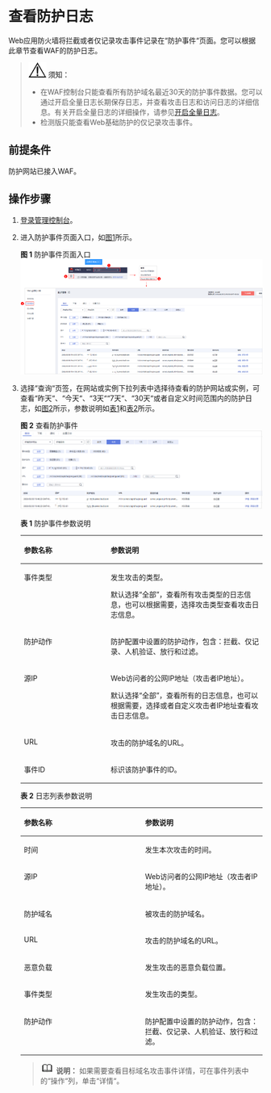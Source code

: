 # 查看防护日志<a name="waf_01_0156"></a>

Web应用防火墙将拦截或者仅记录攻击事件记录在“防护事件“页面。您可以根据此章节查看WAF的防护日志。

>![](public_sys-resources/icon-notice.gif) **须知：** 
>-   在WAF控制台只能查看所有防护域名最近30天的防护事件数据。您可以通过开启全量日志长期保存日志，并查看攻击日志和访问日志的详细信息。有关开启全量日志的详细操作，请参见[开启全量日志](zh-cn_topic_0228061142.md)。
>-   检测版只能查看Web基础防护的仅记录攻击事件。

## 前提条件<a name="section1337552712154"></a>

防护网站已接入WAF。

## 操作步骤<a name="section8956201516165"></a>

1.  [登录管理控制台](https://console.huaweicloud.com/?locale=zh-cn)。
2.  进入防护事件页面入口，如[图1](#fig182151235121911)所示。

    **图 1**  防护事件页面入口<a name="fig182151235121911"></a>  
    ![](figures/防护事件页面入口.png "防护事件页面入口")

3.  选择“查询“页签，在网站或实例下拉列表中选择待查看的防护网站或实例，可查看“昨天“、“今天“、“3天““7天“、“30天“或者自定义时间范围内的防护日志，如[图2](#zh-cn_topic_0110861226_fig194311743164914)所示，参数说明如[表1](#zh-cn_topic_0110861226_table146358613417)和[表2](#zh-cn_topic_0110861226_table135241210519)所示。

    **图 2**  查看防护事件<a name="zh-cn_topic_0110861226_fig194311743164914"></a>  
    ![](figures/查看防护事件.png "查看防护事件")

    **表 1**  防护事件参数说明

    <a name="zh-cn_topic_0110861226_table146358613417"></a>
    <table><thead align="left"><tr id="zh-cn_topic_0110861226_row863606163419"><th class="cellrowborder" valign="top" width="35.809999999999995%" id="mcps1.2.3.1.1"><p id="zh-cn_topic_0110861226_p18636268343"><a name="zh-cn_topic_0110861226_p18636268343"></a><a name="zh-cn_topic_0110861226_p18636268343"></a>参数名称</p>
    </th>
    <th class="cellrowborder" valign="top" width="64.19%" id="mcps1.2.3.1.2"><p id="zh-cn_topic_0110861226_p26369693419"><a name="zh-cn_topic_0110861226_p26369693419"></a><a name="zh-cn_topic_0110861226_p26369693419"></a>参数说明</p>
    </th>
    </tr>
    </thead>
    <tbody><tr id="zh-cn_topic_0110861226_row18636563347"><td class="cellrowborder" valign="top" width="35.809999999999995%" headers="mcps1.2.3.1.1 "><p id="zh-cn_topic_0110861226_p154212041980"><a name="zh-cn_topic_0110861226_p154212041980"></a><a name="zh-cn_topic_0110861226_p154212041980"></a>事件类型</p>
    </td>
    <td class="cellrowborder" valign="top" width="64.19%" headers="mcps1.2.3.1.2 "><p id="zh-cn_topic_0110861226_p263610619345"><a name="zh-cn_topic_0110861226_p263610619345"></a><a name="zh-cn_topic_0110861226_p263610619345"></a>发生攻击的类型。</p>
    <p id="zh-cn_topic_0110861226_p946816714218"><a name="zh-cn_topic_0110861226_p946816714218"></a><a name="zh-cn_topic_0110861226_p946816714218"></a>默认选择<span class="parmvalue" id="zh-cn_topic_0110861226_parmvalue84681576425"><a name="zh-cn_topic_0110861226_parmvalue84681576425"></a><a name="zh-cn_topic_0110861226_parmvalue84681576425"></a>“全部”</span>，查看所有攻击类型的日志信息，也可以根据需要，选择攻击类型查看攻击日志信息。</p>
    </td>
    </tr>
    <tr id="zh-cn_topic_0110861226_row14240104218184"><td class="cellrowborder" valign="top" width="35.809999999999995%" headers="mcps1.2.3.1.1 "><p id="zh-cn_topic_0110861226_p1924114217183"><a name="zh-cn_topic_0110861226_p1924114217183"></a><a name="zh-cn_topic_0110861226_p1924114217183"></a>防护动作</p>
    </td>
    <td class="cellrowborder" valign="top" width="64.19%" headers="mcps1.2.3.1.2 "><p id="zh-cn_topic_0110861226_p8241144251813"><a name="zh-cn_topic_0110861226_p8241144251813"></a><a name="zh-cn_topic_0110861226_p8241144251813"></a>防护配置中设置的防护动作，包含：拦截、仅记录、人机验证、放行和过滤。</p>
    </td>
    </tr>
    <tr id="zh-cn_topic_0110861226_row1563616616349"><td class="cellrowborder" valign="top" width="35.809999999999995%" headers="mcps1.2.3.1.1 "><p id="zh-cn_topic_0110861226_p1842971315816"><a name="zh-cn_topic_0110861226_p1842971315816"></a><a name="zh-cn_topic_0110861226_p1842971315816"></a>源IP</p>
    </td>
    <td class="cellrowborder" valign="top" width="64.19%" headers="mcps1.2.3.1.2 "><p id="zh-cn_topic_0110861226_p15246151320427"><a name="zh-cn_topic_0110861226_p15246151320427"></a><a name="zh-cn_topic_0110861226_p15246151320427"></a>Web访问者的公网IP地址（攻击者IP地址）。</p>
    <p id="zh-cn_topic_0110861226_p66364618344"><a name="zh-cn_topic_0110861226_p66364618344"></a><a name="zh-cn_topic_0110861226_p66364618344"></a>默认选择<span class="parmvalue" id="zh-cn_topic_0110861226_parmvalue827165894119"><a name="zh-cn_topic_0110861226_parmvalue827165894119"></a><a name="zh-cn_topic_0110861226_parmvalue827165894119"></a>“全部”</span>，查看所有的日志信息，也可以根据需要，选择或者自定义攻击者IP地址查看攻击日志信息。</p>
    </td>
    </tr>
    <tr id="zh-cn_topic_0110861226_row188821953151813"><td class="cellrowborder" valign="top" width="35.809999999999995%" headers="mcps1.2.3.1.1 "><p id="zh-cn_topic_0110861226_p52821913132015"><a name="zh-cn_topic_0110861226_p52821913132015"></a><a name="zh-cn_topic_0110861226_p52821913132015"></a>URL</p>
    </td>
    <td class="cellrowborder" valign="top" width="64.19%" headers="mcps1.2.3.1.2 "><p id="zh-cn_topic_0110861226_p13282171312014"><a name="zh-cn_topic_0110861226_p13282171312014"></a><a name="zh-cn_topic_0110861226_p13282171312014"></a>攻击的防护域名的URL。</p>
    </td>
    </tr>
    <tr id="zh-cn_topic_0110861226_row1698513261914"><td class="cellrowborder" valign="top" width="35.809999999999995%" headers="mcps1.2.3.1.1 "><p id="zh-cn_topic_0110861226_p1098612161914"><a name="zh-cn_topic_0110861226_p1098612161914"></a><a name="zh-cn_topic_0110861226_p1098612161914"></a>事件ID</p>
    </td>
    <td class="cellrowborder" valign="top" width="64.19%" headers="mcps1.2.3.1.2 "><p id="zh-cn_topic_0110861226_p149863211915"><a name="zh-cn_topic_0110861226_p149863211915"></a><a name="zh-cn_topic_0110861226_p149863211915"></a>标识该防护事件的ID。</p>
    </td>
    </tr>
    </tbody>
    </table>

    **表 2**  日志列表参数说明

    <a name="zh-cn_topic_0110861226_table135241210519"></a>
    <table><thead align="left"><tr id="zh-cn_topic_0110861226_row135266102011"><th class="cellrowborder" valign="top" width="50%" id="mcps1.2.3.1.1"><p id="zh-cn_topic_0110861226_p151817452118"><a name="zh-cn_topic_0110861226_p151817452118"></a><a name="zh-cn_topic_0110861226_p151817452118"></a>参数名称</p>
    </th>
    <th class="cellrowborder" valign="top" width="50%" id="mcps1.2.3.1.2"><p id="zh-cn_topic_0110861226_p1818154515118"><a name="zh-cn_topic_0110861226_p1818154515118"></a><a name="zh-cn_topic_0110861226_p1818154515118"></a>参数说明</p>
    </th>
    </tr>
    </thead>
    <tbody><tr id="zh-cn_topic_0110861226_row152661018114"><td class="cellrowborder" valign="top" width="50%" headers="mcps1.2.3.1.1 "><p id="zh-cn_topic_0110861226_p1056814367118"><a name="zh-cn_topic_0110861226_p1056814367118"></a><a name="zh-cn_topic_0110861226_p1056814367118"></a>时间</p>
    </td>
    <td class="cellrowborder" valign="top" width="50%" headers="mcps1.2.3.1.2 "><p id="zh-cn_topic_0110861226_p856817369112"><a name="zh-cn_topic_0110861226_p856817369112"></a><a name="zh-cn_topic_0110861226_p856817369112"></a>发生本次攻击的时间。</p>
    </td>
    </tr>
    <tr id="zh-cn_topic_0110861226_row352616101114"><td class="cellrowborder" valign="top" width="50%" headers="mcps1.2.3.1.1 "><p id="zh-cn_topic_0110861226_p656818369112"><a name="zh-cn_topic_0110861226_p656818369112"></a><a name="zh-cn_topic_0110861226_p656818369112"></a>源IP</p>
    </td>
    <td class="cellrowborder" valign="top" width="50%" headers="mcps1.2.3.1.2 "><p id="zh-cn_topic_0110861226_p6568163613117"><a name="zh-cn_topic_0110861226_p6568163613117"></a><a name="zh-cn_topic_0110861226_p6568163613117"></a>Web访问者的公网IP地址（攻击者IP地址）。</p>
    </td>
    </tr>
    <tr id="zh-cn_topic_0110861226_row652611010115"><td class="cellrowborder" valign="top" width="50%" headers="mcps1.2.3.1.1 "><p id="zh-cn_topic_0110861226_p95681136218"><a name="zh-cn_topic_0110861226_p95681136218"></a><a name="zh-cn_topic_0110861226_p95681136218"></a>防护域名</p>
    </td>
    <td class="cellrowborder" valign="top" width="50%" headers="mcps1.2.3.1.2 "><p id="zh-cn_topic_0110861226_p13568163617118"><a name="zh-cn_topic_0110861226_p13568163617118"></a><a name="zh-cn_topic_0110861226_p13568163617118"></a>被攻击的防护域名。</p>
    </td>
    </tr>
    <tr id="zh-cn_topic_0110861226_row10526810313"><td class="cellrowborder" valign="top" width="50%" headers="mcps1.2.3.1.1 "><p id="zh-cn_topic_0110861226_p105681236616"><a name="zh-cn_topic_0110861226_p105681236616"></a><a name="zh-cn_topic_0110861226_p105681236616"></a>URL</p>
    </td>
    <td class="cellrowborder" valign="top" width="50%" headers="mcps1.2.3.1.2 "><p id="zh-cn_topic_0110861226_p15689361714"><a name="zh-cn_topic_0110861226_p15689361714"></a><a name="zh-cn_topic_0110861226_p15689361714"></a>攻击的防护域名的URL。</p>
    </td>
    </tr>
    <tr id="zh-cn_topic_0110861226_row635713296113"><td class="cellrowborder" valign="top" width="50%" headers="mcps1.2.3.1.1 "><p id="zh-cn_topic_0110861226_p175681036316"><a name="zh-cn_topic_0110861226_p175681036316"></a><a name="zh-cn_topic_0110861226_p175681036316"></a>恶意负载</p>
    </td>
    <td class="cellrowborder" valign="top" width="50%" headers="mcps1.2.3.1.2 "><p id="zh-cn_topic_0110861226_p115684361018"><a name="zh-cn_topic_0110861226_p115684361018"></a><a name="zh-cn_topic_0110861226_p115684361018"></a>发生攻击的恶意负载位置。</p>
    </td>
    </tr>
    <tr id="zh-cn_topic_0110861226_row33596297111"><td class="cellrowborder" valign="top" width="50%" headers="mcps1.2.3.1.1 "><p id="zh-cn_topic_0110861226_p85682036716"><a name="zh-cn_topic_0110861226_p85682036716"></a><a name="zh-cn_topic_0110861226_p85682036716"></a>事件类型</p>
    </td>
    <td class="cellrowborder" valign="top" width="50%" headers="mcps1.2.3.1.2 "><p id="zh-cn_topic_0110861226_p1856843612117"><a name="zh-cn_topic_0110861226_p1856843612117"></a><a name="zh-cn_topic_0110861226_p1856843612117"></a>发生攻击的类型。</p>
    </td>
    </tr>
    <tr id="zh-cn_topic_0110861226_row17359429116"><td class="cellrowborder" valign="top" width="50%" headers="mcps1.2.3.1.1 "><p id="zh-cn_topic_0110861226_p1556810365113"><a name="zh-cn_topic_0110861226_p1556810365113"></a><a name="zh-cn_topic_0110861226_p1556810365113"></a>防护动作</p>
    </td>
    <td class="cellrowborder" valign="top" width="50%" headers="mcps1.2.3.1.2 "><p id="zh-cn_topic_0110861226_p556853615117"><a name="zh-cn_topic_0110861226_p556853615117"></a><a name="zh-cn_topic_0110861226_p556853615117"></a>防护配置中设置的防护动作，包含：拦截、仅记录、人机验证、放行和过滤。</p>
    </td>
    </tr>
    </tbody>
    </table>

    >![](public_sys-resources/icon-note.gif) **说明：** 
    >如果需要查看目标域名攻击事件详情，可在事件列表中的“操作“列，单击“详情“。


